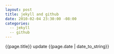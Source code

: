 ```yaml
---
layout: post
title: jekyll and github
date: 2010-02-04 23:30:00 -08:00
categories:
  -- jekyll
  -- github
---
```

{{page.title}}
update
{{page.date | date_to_string}}
